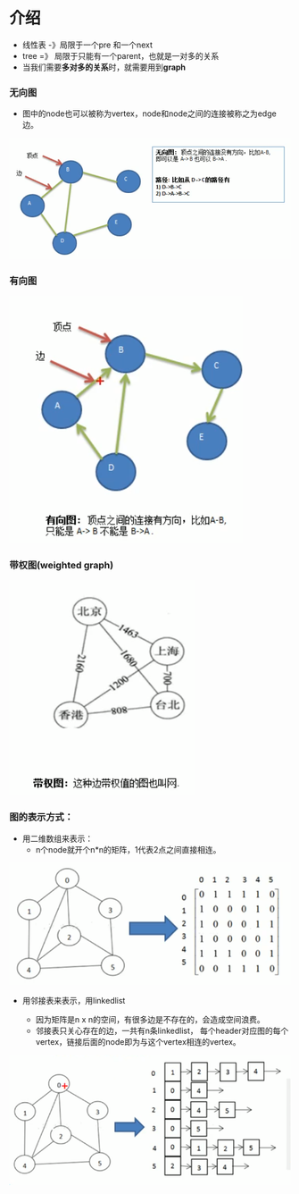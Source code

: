# 介绍

* 线性表 -》局限于一个pre 和一个next
* tree =》 局限于只能有一个parent，也就是一对多的关系
* 当我们需要**多对多的关系**时，就需要用到**graph**

### 无向图

* 图中的node也可以被称为vertex，node和node之间的连接被称之为edge边。 

![](../.gitbook/assets/image%20%2835%29.png)

### 有向图

![](../.gitbook/assets/image%20%2832%29.png)

### 带权图\(weighted graph\)

![](../.gitbook/assets/image%20%2831%29.png)

### 图的表示方式：

* 用二维数组来表示：
  * n个node就开个n\*n的矩阵，1代表2点之间直接相连。

![](../.gitbook/assets/image%20%2833%29.png)

* 用邻接表来表示，用linkedlist

  * 因为矩阵是n x n的空间，有很多边是不存在的，会造成空间浪费。
  * 邻接表只关心存在的边，一共有n条linkedlist， 每个header对应图的每个vertex，链接后面的node即为与这个vertex相连的vertex。

![](../.gitbook/assets/image%20%2834%29.png)

